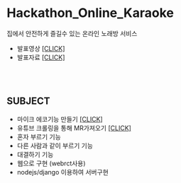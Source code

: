 # Hackathon_Online_Karaoke
집에서 안전하게 즐길수 있는 온라인 노래방 서비스 

* 발표영상 <a href="https://github.com/LeeSangMin96/Hackathon_Online_Karaoke/blob/master/%EB%B0%9C%ED%91%9C%EC%98%81%EC%83%81.mp4">[CLICK]</a>
* 발표자료 <a href="https://github.com/LeeSangMin96/Hackathon_Online_Karaoke/blob/master/%EB%B0%9C%ED%91%9C%EC%9E%90%EB%A3%8C.pdf">[CLICK]</a>

<br/>
<br/>

## SUBJECT
* 마이크 에코기능 만들기 <a href="https://github.com/LeeSangMin96/Hackathon_Online_Karaoke/tree/master/microphone_echo">[CLICK]</a>
* 유튜브 크롤링을 통해 MR가져오기 <a href="https://github.com/LeeSangMin96/Hackathon_Online_Karaoke/blob/master/mytube.py">[CLICK]</a>
* 혼자 부르기 기능
* 다른 사람과 같이 부르기 기능
* 대결하기 기능
* 웹으로 구현 (webrct사용)
* nodejs/django 이용하여 서버구현
<br/>
<br/>
<br/>
